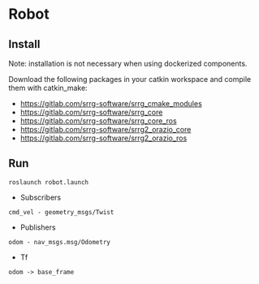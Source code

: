 # Robot #


## Install ##

Note: installation is not necessary when using dockerized components.

Download the following packages in your catkin workspace and compile them with catkin_make:

* https://gitlab.com/srrg-software/srrg_cmake_modules
* https://gitlab.com/srrg-software/srrg_core
* https://gitlab.com/srrg-software/srrg_core_ros
* https://gitlab.com/srrg-software/srrg2_orazio_core
* https://gitlab.com/srrg-software/srrg2_orazio_ros

## Run ##

```
roslaunch robot.launch
```

* Subscribers
```
cmd_vel - geometry_msgs/Twist
```

* Publishers
```
odom - nav_msgs.msg/Odometry
```

* Tf
```
odom -> base_frame
```




